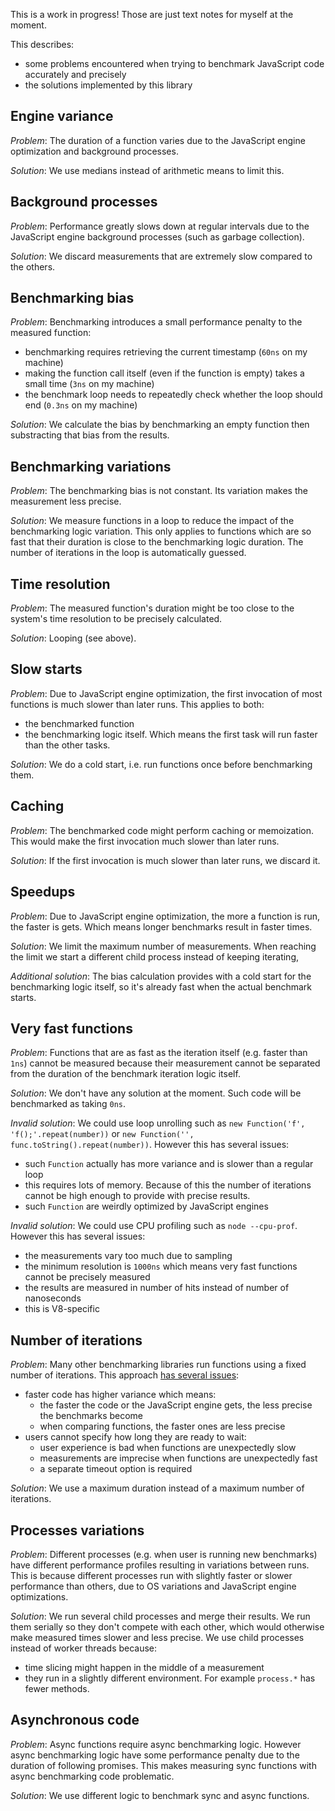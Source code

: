 This is a work in progress! Those are just text notes for myself at the moment.

This describes:

- some problems encountered when trying to benchmark JavaScript code accurately
  and precisely
- the solutions implemented by this library

## Engine variance

_Problem_: The duration of a function varies due to the JavaScript engine
optimization and background processes.

_Solution_: We use medians instead of arithmetic means to limit this.

## Background processes

_Problem_: Performance greatly slows down at regular intervals due to the
JavaScript engine background processes (such as garbage collection).

_Solution_: We discard measurements that are extremely slow compared to the
others.

## Benchmarking bias

_Problem_: Benchmarking introduces a small performance penalty to the measured
function:

- benchmarking requires retrieving the current timestamp (`60ns` on my machine)
- making the function call itself (even if the function is empty) takes a small
  time (`3ns` on my machine)
- the benchmark loop needs to repeatedly check whether the loop should end
  (`0.3ns` on my machine)

_Solution_: We calculate the bias by benchmarking an empty function then
substracting that bias from the results.

## Benchmarking variations

_Problem_: The benchmarking bias is not constant. Its variation makes the
measurement less precise.

_Solution_: We measure functions in a loop to reduce the impact of the
benchmarking logic variation. This only applies to functions which are so fast
that their duration is close to the benchmarking logic duration. The number of
iterations in the loop is automatically guessed.

## Time resolution

_Problem_: The measured function's duration might be too close to the system's
time resolution to be precisely calculated.

_Solution_: Looping (see above).

## Slow starts

_Problem_: Due to JavaScript engine optimization, the first invocation of most
functions is much slower than later runs. This applies to both:

- the benchmarked function
- the benchmarking logic itself. Which means the first task will run faster than
  the other tasks.

_Solution_: We do a cold start, i.e. run functions once before benchmarking
them.

## Caching

_Problem_: The benchmarked code might perform caching or memoization. This would
make the first invocation much slower than later runs.

_Solution_: If the first invocation is much slower than later runs, we discard
it.

## Speedups

_Problem_: Due to JavaScript engine optimization, the more a function is run,
the faster is gets. Which means longer benchmarks result in faster times.

_Solution_: We limit the maximum number of measurements. When reaching the limit
we start a different child process instead of keeping iterating,

_Additional solution_: The bias calculation provides with a cold start for the
benchmarking logic itself, so it's already fast when the actual benchmark
starts.

## Very fast functions

_Problem_: Functions that are as fast as the iteration itself (e.g. faster than
`1ns`) cannot be measured because their measurement cannot be separated from the
duration of the benchmark iteration logic itself.

_Solution_: We don't have any solution at the moment. Such code will be
benchmarked as taking `0ns`.

_Invalid solution_: We could use loop unrolling such as
`new Function('f', 'f();'.repeat(number))` or
`new Function('', func.toString().repeat(number))`. However this has several
issues:

- such `Function` actually has more variance and is slower than a regular loop
- this requires lots of memory. Because of this the number of iterations cannot
  be high enough to provide with precise results.
- such `Function` are weirdly optimized by JavaScript engines

_Invalid solution_: We could use CPU profiling such as `node --cpu-prof`.
However this has several issues:

- the measurements vary too much due to sampling
- the minimum resolution is `1000ns` which means very fast functions cannot be
  precisely measured
- the results are measured in number of hits instead of number of nanoseconds
- this is V8-specific

## Number of iterations

_Problem_: Many other benchmarking libraries run functions using a fixed number
of iterations. This approach
[has several issues](https://mathiasbynens.be/notes/javascript-benchmarking):

- faster code has higher variance which means:
  - the faster the code or the JavaScript engine gets, the less precise the
    benchmarks become
  - when comparing functions, the faster ones are less precise
- users cannot specify how long they are ready to wait:
  - user experience is bad when functions are unexpectedly slow
  - measurements are imprecise when functions are unexpectedly fast
  - a separate timeout option is required

_Solution_: We use a maximum duration instead of a maximum number of iterations.

## Processes variations

_Problem_: Different processes (e.g. when user is running new benchmarks) have
different performance profiles resulting in variations between runs. This is
because different processes run with slightly faster or slower performance than
others, due to OS variations and JavaScript engine optimizations.

_Solution_: We run several child processes and merge their results. We run them
serially so they don't compete with each other, which would otherwise make
measured times slower and less precise. We use child processes instead of worker
threads because:

- time slicing might happen in the middle of a measurement
- they run in a slightly different environment. For example `process.*` has
  fewer methods.

## Asynchronous code

_Problem_: Async functions require async benchmarking logic. However async
benchmarking logic have some performance penalty due to the duration of
following promises. This makes measuring sync functions with async benchmarking
code problematic.

_Solution_: We use different logic to benchmark sync and async functions.
